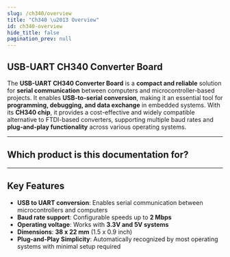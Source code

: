 ```yaml
---
slug: /ch340/overview
title: "Ch340 \u2013 Overview"
id: ch340-overview
hide_title: false
pagination_prev: null
---
```

## USB-UART CH340 Converter Board

The **USB-UART CH340 Converter Board** is a **compact and reliable** solution for **serial communication** between computers and microcontroller-based projects. It enables **USB-to-serial conversion**, making it an essential tool for **programming, debugging, and data exchange** in embedded systems. With its **CH340 chip**, it provides a cost-effective and widely compatible alternative to FTDI-based converters, supporting multiple baud rates and **plug-and-play functionality** across various operating systems.

<CenteredImage src="/img/ch340/333028.jpg" alt="USB-UART CH340 Converter Board" caption="USB-UART CH340 Converter Board"/>

---

## Which product is this documentation for?

<QuickLink 
  title="USB-UART CH340 Converter Board" 
  description="USB-to-Serial Converter with CH340" 
  url="https://soldered.com/product/usb-uart-ch340-converter-board/"
  image="/img/ch340/333028.jpg" 
/>

---

## Key Features

- **USB to UART conversion**: Enables serial communication between microcontrollers and computers  
- **Baud rate support**: Configurable speeds up to **2 Mbps**  
- **Operating voltage**: Works with **3.3V and 5V systems**  
- **Dimensions**: **38 x 22 mm** (1.5 x 0.9 inch)  
- **Plug-and-Play Simplicity**: Automatically recognized by most operating systems with minimal setup required